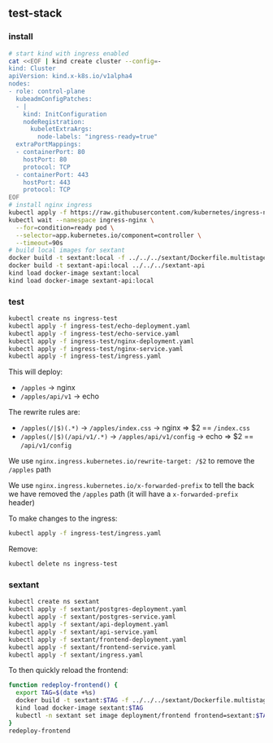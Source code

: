 ## test-stack

### install

```bash
# start kind with ingress enabled
cat <<EOF | kind create cluster --config=-
kind: Cluster
apiVersion: kind.x-k8s.io/v1alpha4
nodes:
- role: control-plane
  kubeadmConfigPatches:
  - |
    kind: InitConfiguration
    nodeRegistration:
      kubeletExtraArgs:
        node-labels: "ingress-ready=true"
  extraPortMappings:
  - containerPort: 80
    hostPort: 80
    protocol: TCP
  - containerPort: 443
    hostPort: 443
    protocol: TCP
EOF
# install nginx ingress
kubectl apply -f https://raw.githubusercontent.com/kubernetes/ingress-nginx/master/deploy/static/provider/kind/deploy.yaml
kubectl wait --namespace ingress-nginx \
  --for=condition=ready pod \
  --selector=app.kubernetes.io/component=controller \
  --timeout=90s
# build local images for sextant
docker build -t sextant:local -f ../../../sextant/Dockerfile.multistage ../../../sextant
docker build -t sextant-api:local ../../../sextant-api
kind load docker-image sextant:local
kind load docker-image sextant-api:local
```

### test

```bash
kubectl create ns ingress-test
kubectl apply -f ingress-test/echo-deployment.yaml
kubectl apply -f ingress-test/echo-service.yaml
kubectl apply -f ingress-test/nginx-deployment.yaml
kubectl apply -f ingress-test/nginx-service.yaml
kubectl apply -f ingress-test/ingress.yaml
```

This will deploy:
 * `/apples` -> nginx
 * `/apples/api/v1` -> echo

The rewrite rules are:
 * `/apples(/|$)(.*)` -> `/apples/index.css` -> nginx => $2 == `/index.css`
 * `/apples(/|$)(/api/v1/.*)` -> `/apples/api/v1/config` -> echo => $2 == `/api/v1/config`

We use `nginx.ingress.kubernetes.io/rewrite-target: /$2` to remove the `/apples` path

We use `nginx.ingress.kubernetes.io/x-forwarded-prefix` to tell the back we have removed the `/apples` path (it will have a `x-forwarded-prefix` header)

To make changes to the ingress:

```bash
kubectl apply -f ingress-test/ingress.yaml
```

Remove:

```bash
kubectl delete ns ingress-test
```

### sextant

```bash
kubectl create ns sextant
kubectl apply -f sextant/postgres-deployment.yaml
kubectl apply -f sextant/postgres-service.yaml
kubectl apply -f sextant/api-deployment.yaml
kubectl apply -f sextant/api-service.yaml
kubectl apply -f sextant/frontend-deployment.yaml
kubectl apply -f sextant/frontend-service.yaml
kubectl apply -f sextant/ingress.yaml
```

To then quickly reload the frontend:

```bash
function redeploy-frontend() {
  export TAG=$(date +%s)
  docker build -t sextant:$TAG -f ../../../sextant/Dockerfile.multistage ../../../sextant
  kind load docker-image sextant:$TAG
  kubectl -n sextant set image deployment/frontend frontend=sextant:$TAG
}
redeploy-frontend
```